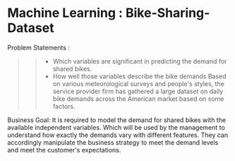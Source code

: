 # Machine Learning : Bike-Sharing-Dataset

Problem Statements :
>> * Which variables are significant in predicting the demand for shared bikes.
>> * How well those variables describe the bike demands Based on various meteorological surveys and people's styles, the service provider firm has gathered a large dataset on daily bike demands across the American market based on some factors.

Business Goal:
It is required to model the demand for shared bikes with the available independent variables. Which will be used by the management to understand how exactly the demands vary with different features. They can accordingly manipulate the business strategy to meet the demand levels and meet the customer's expectations.
